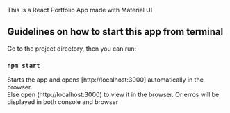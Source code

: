 This is a React Portfolio App made with Material UI 

## Guidelines on how to start this app from terminal 

Go to the project directory, then you can run:

### `npm start`

Starts the app and opens [http://localhost:3000] automatically in the browser.<br>
Else open (http://localhost:3000) to view it in the browser.
Or erros will be displayed in both console and browser 
